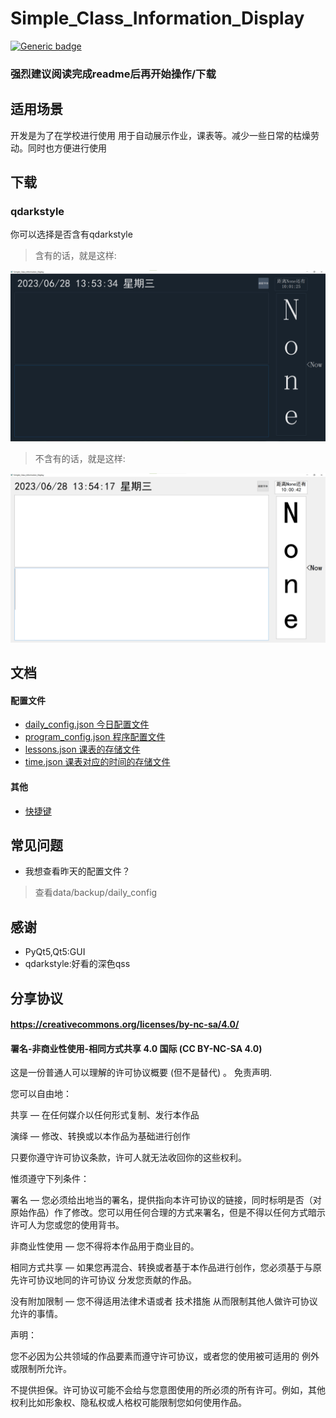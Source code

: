 # Simple_Class_Information_Display
[![Generic badge](https://img.shields.io/badge/编写于_Python_版本-3.11.3-blue.svg)](https://Python.org)  
### 强烈建议**阅读完成readme**后再开始操作/下载
## 适用场景
开发是为了在学校进行使用 用于自动展示作业，课表等。减少一些日常的枯燥劳动。同时也方便进行使用
## 下载
### qdarkstyle
你可以选择是否含有qdarkstyle     
>含有的话，就是这样:

![含有qdarkstyle的情况](https://github.com/erduotong/Simple_Class_Information_Display/blob/master/images/with_qdarkstyle.png '含有qdarkstyle的情况')  
>不含有的话，就是这样:  

![不含有qdarkstyle的情况](https://github.com/erduotong/Simple_Class_Information_Display/blob/master/images/without_qdarkstyle.png '不含有qdarkstyle的情况')  


## 文档
#### 配置文件
* [daily_config.json 今日配置文件](https://github.com/erduotong/Simple_Class_Information_Display/blob/master/docs/daily_config_meaning.md)
* [program_config.json 程序配置文件](https://github.com/erduotong/Simple_Class_Information_Display/blob/master/docs/program_config_meaning.md)
* [lessons.json 课表的存储文件](https://github.com/erduotong/Simple_Class_Information_Display/blob/master/docs/lessons.md)
* [time.json 课表对应的时间的存储文件](https://github.com/erduotong/Simple_Class_Information_Display/blob/master/docs/time.md)
#### 其他
* [快捷键](https://github.com/erduotong/Simple_Class_Information_Display/blob/master/docs/shortcut.md)
## 常见问题
* 我想查看昨天的配置文件？
> 查看data/backup/daily_config
## 感谢
* PyQt5,Qt5:GUI
* qdarkstyle:好看的深色qss
## 分享协议
#### https://creativecommons.org/licenses/by-nc-sa/4.0/
#### 署名-非商业性使用-相同方式共享 4.0 国际 (CC BY-NC-SA 4.0)
这是一份普通人可以理解的许可协议概要 (但不是替代) 。 免责声明.

您可以自由地：

共享 — 在任何媒介以任何形式复制、发行本作品

演绎 — 修改、转换或以本作品为基础进行创作

只要你遵守许可协议条款，许可人就无法收回你的这些权利。

惟须遵守下列条件：

署名 — 您必须给出地当的署名，提供指向本许可协议的链接，同时标明是否（对原始作品）作了修改。您可以用任何合理的方式来署名，但是不得以任何方式暗示许可人为您或您的使用背书。

非商业性使用 — 您不得将本作品用于商业目的。

相同方式共享 — 如果您再混合、转换或者基于本作品进行创作，您必须基于与原先许可协议地同的许可协议 分发您贡献的作品。

没有附加限制 — 您不得适用法律术语或者 技术措施 从而限制其他人做许可协议允许的事情。

声明：

您不必因为公共领域的作品要素而遵守许可协议，或者您的使用被可适用的 例外或限制所允许。

不提供担保。许可协议可能不会给与您意图使用的所必须的所有许可。例如，其他权利比如形象权、隐私权或人格权可能限制您如何使用作品。
